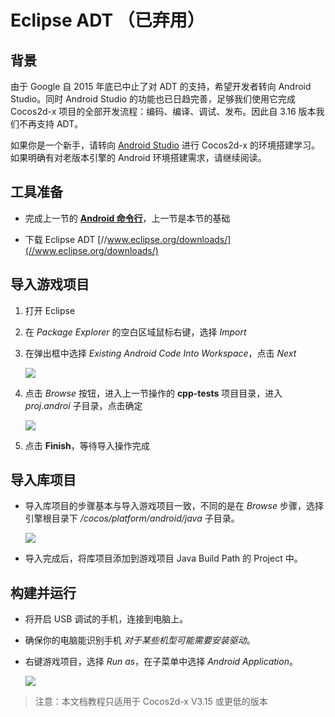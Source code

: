 # Eclipse ADT （已弃用）

## 背景

由于 Google 自 2015 年底已中止了对 ADT 的支持，希望开发者转向 Android Studio。同时 Android Studio 的功能也已日趋完善，足够我们使用它完成 Cocos2d-x 项目的全部开发流程：编码、编译、调试、发布。因此自 3.16 版本我们不再支持 ADT。

如果你是一个新手，请转向 [Android Studio](Android-Studio.md) 进行 Cocos2d-x 的环境搭建学习。如果明确有对老版本引擎的 Android 环境搭建需求，请继续阅读。

## 工具准备

* 完成上一节的 **[Android 命令行](Android-terminal/index.html)**，上一节是本节的基础

* 下载 Eclipse ADT [//www.eclipse.org/downloads/](//www.eclipse.org/downloads/)

## 导入游戏项目

1. 打开 Eclipse

1. 在 _Package Explorer_ 的空白区域鼠标右键，选择 _Import_

1. 在弹出框中选择 _Existing Android Code Into Workspace_，点击 _Next_

    ![](../../en/installation/Android-Eclipse-img/image2.png)

1. 点击 _Browse_ 按钮，进入上一节操作的 __cpp-tests__ 项目目录，进入 _proj.androi_ 子目录，点击确定

    ![](../../en/installation/Android-Eclipse-img/image3.png)

1. 点击 __Finish__，等待导入操作完成

## 导入库项目

* 导入库项目的步骤基本与导入游戏项目一致，不同的是在 _Browse_ 步骤，选择引擎根目录下 _/cocos/platform/android/java_ 子目录。

    ![](../../en/installation/Android-Eclipse-img/image5.png)

* 导入完成后，将库项目添加到游戏项目 Java Build Path 的 Project 中。

## 构建并运行

* 将开启 USB 调试的手机，连接到电脑上。

* 确保你的电脑能识别手机 _对于某些机型可能需要安装驱动_。

* 右键游戏项目，选择 _Run as_，在子菜单中选择 _Android Application_。

    ![](../../en/installation/Android-Eclipse-img/image6.png)

> 注意：本文档教程只适用于 Cocos2d-x V3.15 或更低的版本
